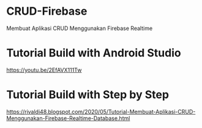 # CRUD-Firebase
Membuat Aplikasi CRUD Menggunakan Firebase Realtime

# Tutorial Build with Android Studio
https://youtu.be/2EfAVX111Tw

# Tutorial Build with Step by Step
https://rivaldi48.blogspot.com/2020/05/Tutorial-Membuat-Aplikasi-CRUD-Menggunakan-Firebase-Realtime-Database.html
